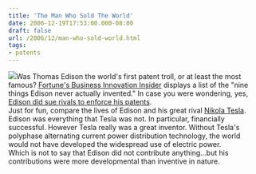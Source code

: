 ```yaml
---
title: 'The Man Who Sold The World'
date: 2006-12-19T17:53:00.000-08:00
draft: false
url: /2006/12/man-who-sold-world.html
tags: 
- patents
---
```


[![](http://www.bowieworld.com/images/albums/man_who_sold_the_world.jpg)](http://www.bowieworld.com/images/albums/man_who_sold_the_world.jpg)Was Thomas Edison the world's first patent troll, or at least the most famous? [Fortune's Business Innovation Insider](http://www.businessinnovationinsider.com/2006/12/nine_things_thomas_edison_neve.php) displays a list of the "nine things Edison never actually invented." In case you were wondering, yes, [Edison did sue rivals to enforce his patents](http://edison.rutgers.edu/sernote2.htm#lit).  
Just for fun, compare the lives of Edison and his great rival [Nikola Tesla](http://en.wikipedia.org/wiki/Nikola_Tesla). Edison was everything that Tesla was not. In particular, financially successful. However Tesla really was a great inventor. Without Tesla's polyphase alternating current power distribution technology, the world would not have developed the widespread use of electric power.  
Which is not to say that Edison did not contribute anything...but his contributions were more developmental than inventive in nature.